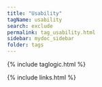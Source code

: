 ```yaml
---
title: "Usability"
tagName: usability
search: exclude
permalink: tag_usability.html
sidebar: mydoc_sidebar
folder: tags
---
```

{% include taglogic.html %}

{% include links.html %}
